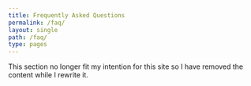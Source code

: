 ```yaml
---
title: Frequently Asked Questions
permalink: /faq/
layout: single
path: /faq/
type: pages
---
```


This section no longer fit my intention for this site so I have removed the content while I rewrite it. 